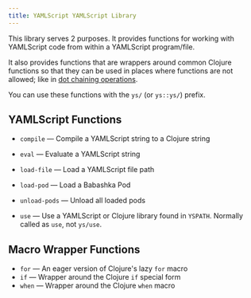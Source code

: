 ```yaml
---
title: YAMLScript YAMLScript Library
---
```


This library serves 2 purposes.
It provides functions for working with YAMLScript code from within a YAMLScript
program/file.

It also provides functions that are wrappers around common Clojure functions so
that they can be used in places where functions are not allowed; like in [dot
chaining operations](/doc/chain).

You can use these functions with the `ys/` (or `ys::ys/`) prefix.


## YAMLScript Functions

* `compile` — Compile a YAMLScript string to a Clojure string

* `eval` — Evaluate a YAMLScript string

* `load-file` — Load a YAMLScript file path

* `load-pod` — Load a Babashka Pod

* `unload-pods` — Unload all loaded pods

* `use` — Use a YAMLScript or Clojure library found in `YSPATH`.
  Normally called as `use`, not `ys/use`.


## Macro Wrapper Functions

* `for` — An eager version of Clojure's lazy `for` macro
* `if` — Wrapper around the Clojure `if` special form
* `when` — Wrapper around the Clojure `when` macro
